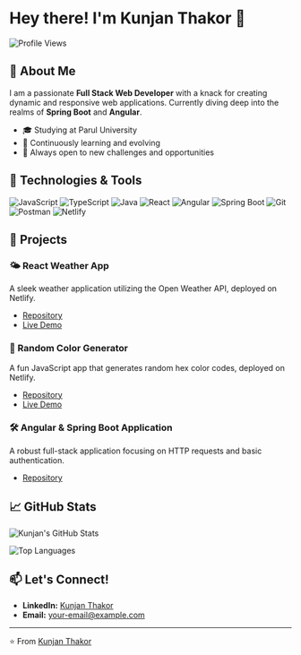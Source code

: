 # Hey there! I'm Kunjan Thakor 👋

![Profile Views](https://komarev.com/ghpvc/?username=kunjanThakor&color=blueviolet)

## 🚀 About Me

I am a passionate **Full Stack Web Developer** with a knack for creating dynamic and responsive web applications. Currently diving deep into the realms of **Spring Boot** and **Angular**.

- 🎓 Studying at Parul University
- 🌱 Continuously learning and evolving
- 💼 Always open to new challenges and opportunities

## 🔧 Technologies & Tools

![JavaScript](https://img.shields.io/badge/-JavaScript-F7DF1E?logo=javascript&logoColor=black&style=for-the-badge)
![TypeScript](https://img.shields.io/badge/-TypeScript-007ACC?logo=typescript&logoColor=white&style=for-the-badge)
![Java](https://img.shields.io/badge/-Java-007396?logo=java&logoColor=white&style=for-the-badge)
![React](https://img.shields.io/badge/-React-61DAFB?logo=react&logoColor=black&style=for-the-badge)
![Angular](https://img.shields.io/badge/-Angular-DD0031?logo=angular&logoColor=white&style=for-the-badge)
![Spring Boot](https://img.shields.io/badge/-Spring%20Boot-6DB33F?logo=spring-boot&logoColor=white&style=for-the-badge)
![Git](https://img.shields.io/badge/-Git-F05032?logo=git&logoColor=white&style=for-the-badge)
![Postman](https://img.shields.io/badge/-Postman-FF6C37?logo=postman&logoColor=white&style=for-the-badge)
![Netlify](https://img.shields.io/badge/-Netlify-00C7B7?logo=netlify&logoColor=white&style=for-the-badge)

## 🌟 Projects

### 🌤️ React Weather App
A sleek weather application utilizing the Open Weather API, deployed on Netlify.
- [Repository](https://github.com/kunjanThakor/weather-app)
- [Live Demo](https://your-weather-app-demo-link.netlify.app/)

### 🎨 Random Color Generator
A fun JavaScript app that generates random hex color codes, deployed on Netlify.
- [Repository](https://github.com/kunjanThakor/random-color-generator)
- [Live Demo](https://your-color-generator-demo-link.netlify.app/)

### 🛠️ Angular & Spring Boot Application
A robust full-stack application focusing on HTTP requests and basic authentication.
- [Repository](https://github.com/kunjanThakor/angular-spring-boot-app)

## 📈 GitHub Stats

![Kunjan's GitHub Stats](https://github-readme-stats.vercel.app/api?username=kunjanThakor&show_icons=true&theme=radical)

![Top Languages](https://github-readme-stats.vercel.app/api/top-langs/?username=kunjanThakor&layout=compact&theme=radical)

## 📫 Let's Connect!

- **LinkedIn:** [Kunjan Thakor](https://www.linkedin.com/in/kunjan-thakor-b83743282/)
- **Email:** [your-email@example.com](mailto:your-email@example.com)

---

⭐️ From [Kunjan Thakor](https://github.com/kunjanThakor)
